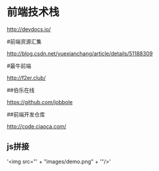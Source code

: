 # 前端技术栈
http://devdocs.io/

#前端资源汇集

http://blog.csdn.net/yuexianchang/article/details/51188309

#最牛前端

http://f2er.club/

##伯乐在线

https://github.com/jobbole

##前端开发仓库

http://code.ciaoca.com/

## js拼接
'<img src="' + "images/demo.png" + '"/>'
